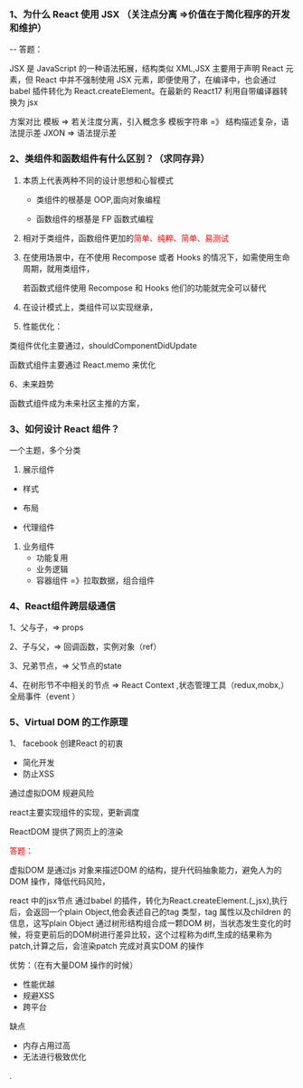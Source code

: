 ### 1、为什么 React 使用 JSX （关注点分离 =>价值在于简化程序的开发和维护）

-- 答题：

JSX 是 JavaScript 的一种语法拓展，结构类似 XML,JSX 主要用于声明 React 元素，但 React 中并不强制使用 JSX 元素，即便使用了，在编译中，也会通过 babel 插件转化为 React.createElement。在最新的 React17 利用自带编译器转换为 jsx

方案对比
模板 => 若关注度分离，引入概念多
模板字符串 =》 结构描述复杂，语法提示差
JXON => 语法提示差

### 2、类组件和函数组件有什么区别？（求同存异）

1. 本质上代表两种不同的设计思想和心智模式

   - 类组件的根基是 OOP,面向对象编程

   - 函数组件的根基是 FP 函数式编程

2. 相对于类组件，函数组件更加的<font color="red">简单、纯粹、简单、易测试</font>

3. 在使用场景中，在不使用 Recompose 或者 Hooks 的情况下，如需使用生命周期，就用类组件，

   若函数式组件使用 Recompose 和 Hooks 他们的功能就完全可以替代

4. 在设计模式上，类组件可以实现继承，

5. 性能优化：

类组件优化主要通过，shouldComponentDidUpdate

函数式组件主要通过 React.memo 来优化

6、未来趋势

函数式组件成为未来社区主推的方案，

### 3、如何设计 React 组件？

一个主题，多个分类

1. 展示组件

- 样式

- 布局
- 代理组件

1. 业务组件
   - 功能复用
   - 业务逻辑
   - 容器组件 =》拉取数据，组合组件



### 4、React组件跨层级通信

1、父与子，=> props

2、子与父，=>  回调函数，实例对象（ref）

3、兄弟节点，=> 父节点的state 

4、在树形节不中相关的节点 => React Context ,状态管理工具（redux,mobx,） 全局事件（event ）



### 5、Virtual DOM 的工作原理

1、 facebook 创建React 的初衷

- 简化开发
- 防止XSS

通过虚拟DOM 规避风险

react主要实现组件的实现，更新调度

ReactDOM 提供了网页上的渲染



<font color="red">答题：</font>

虚拟DOM 是通过js 对象来描述DOM 的结构，提升代码抽象能力，避免人为的DOM 操作，降低代码风险，

react 中的jsx节点 通过babel 的插件，转化为React.createElement.(_jsx),执行后，会返回一个plain Object,他会表述自己的tag 类型，tag 属性以及children 的信息，这写plain Object 通过树形结构组合成一颗DOM 树，当状态发生变化的时候，将变更前后的DOM树进行差异比较，这个过程称为diff,生成的结果称为patch,计算之后，会渲染patch 完成对真实DOM 的操作

优势：（在有大量DOM 操作的时候）

- 性能优越
- 规避XSS
- 跨平台

缺点

- 内存占用过高
- 无法进行极致优化



#### 





· 





